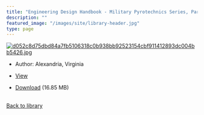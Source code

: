 ```yaml
---
title: "Engineering Design Handbook - Military Pyrotechnics Series, Part Four - Design of ammunition for pyrotechnic effects"
description: ""
featured_image: "/images/site/library-header.jpg"
type: page
---
```


<a href="https://drive.google.com/file/d/1uSUa3UY0wvskUf1yQ01nJGMPn9beCGZj/view" target="_blank">![d052c8d75dbd84a7fb5106318c0b938bb92523154cbf911412893dc004bb5426.jpg](/images/library/d052c8d75dbd84a7fb5106318c0b938bb92523154cbf911412893dc004bb5426.jpg)</a>
* Author: Alexandria, Virginia
* <a href="https://drive.google.com/file/d/1uSUa3UY0wvskUf1yQ01nJGMPn9beCGZj/view" target="_blank">View</a>

* [Download](https://drive.google.com/uc?export=download&id=1uSUa3UY0wvskUf1yQ01nJGMPn9beCGZj) (16.85 MB)

<br />[Back to library](/library/)
